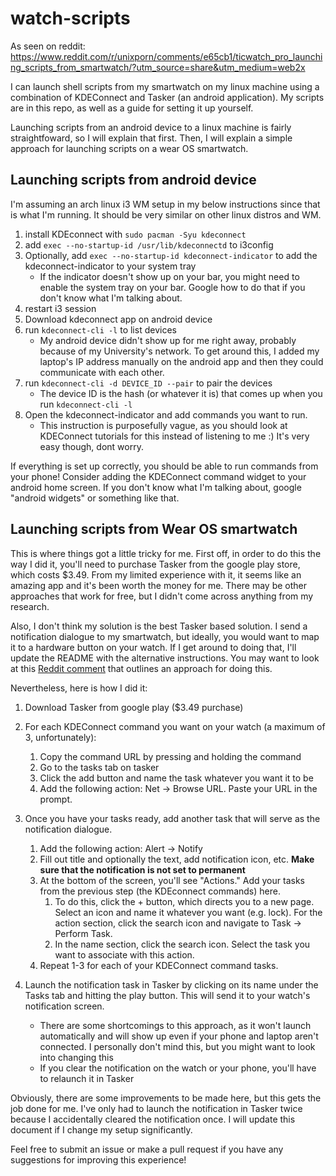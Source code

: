 # watch-scripts

As seen on reddit: <https://www.reddit.com/r/unixporn/comments/e65cb1/ticwatch_pro_launching_scripts_from_smartwatch/?utm_source=share&utm_medium=web2x>

I can launch shell scripts from my smartwatch on my linux machine using a combination of KDEConnect and Tasker (an android application).  My scripts are in this repo, as well as a guide for setting it up yourself.

Launching scripts from an android device to a linux machine is fairly straightfoward, so I will explain that first.  Then, I will explain a simple approach for launching scripts on a wear OS smartwatch.

## Launching scripts from android device

I'm assuming an arch linux i3 WM setup in my below instructions since that is what I'm running.  It should be very similar on other linux distros and WM.

1) install KDEconnect with `sudo pacman -Syu kdeconnect`
2) add `exec --no-startup-id /usr/lib/kdeconnectd` to i3config
3) Optionally, add `exec --no-startup-id kdeconnect-indicator` to add the kdeconnect-indicator to your system tray
   - If the indicator doesn't show up on your bar, you might need to enable the system tray on your bar.  Google how to do that if you don't know what I'm talking about.
4) restart i3 session
5) Download kdeconnect app on android device
6) run `kdeconnect-cli -l` to list devices
	- My android device didn't show up for me right away, probably because of my University's network.  To get around this, I added my laptop's IP address manually on the android app and then they could communicate with each other.
6) run `kdeconnect-cli -d DEVICE_ID --pair` to pair the devices
    - The device ID is the hash (or whatever it is) that comes up when you run `kdeconnect-cli -l`
7) Open the kdeconnect-indicator and add commands you want to run.
    - This instruction is purposefully vague, as you should look at KDEConnect tutorials for this instead of listening to me :) It's very easy though, dont worry.

If everything is set up correctly, you should be able to run commands from your phone!  Consider adding the KDEConnect command widget to your android home screen.  If you don't know what I'm talking about, google "android widgets" or something like that.

## Launching scripts from Wear OS smartwatch

This is where things got a little tricky for me.  First off, in order to do this the way I did it, you'll need to purchase Tasker from the google play store, which costs $3.49.  From my limited experience with it, it seems like an amazing app and it's been worth the money for me.  There may be other approaches that work for free, but I didn't come across anything from my research.

Also, I don't think my solution is the best Tasker based solution.  I send a notification dialogue to my smartwatch, but ideally, you would want to map it to a hardware button on your watch.  If I get around to doing that, I'll update the README with the alternative instructions.  You may want to look at this [Reddit comment](https://www.reddit.com/r/unixporn/comments/e65cb1/ticwatch_pro_launching_scripts_from_smartwatch/f9o06bu?utm_source=share&utm_medium=web2x) that outlines an approach for doing this.

Nevertheless, here is how I did it:

1) Download Tasker from google play ($3.49 purchase)
2) For each KDEConnect command you want on your watch (a maximum of 3, unfortunately):
   1) Copy the command URL by pressing and holding the command
   2) Go to the tasks tab on tasker
   3) Click the add button and name the task whatever you want it to be
   4) Add the following action: Net -> Browse URL.  Paste your URL in the prompt.
3) Once you have your tasks ready, add another task that will serve as the notification dialogue.
   1) Add the following action: Alert -> Notify
   2) Fill out title and optionally the text, add notification icon, etc.  **Make sure that the notification is not set to permanent**
   3) At the bottom of the screen, you'll see "Actions."  Add your tasks from the previous step (the KDEconnect commands) here.
      1) To do this, click the + button, which directs you to a new page.  Select an icon and name it whatever you want (e.g. lock).  For the action section, click the search icon and navigate to Task -> Perform Task.
      2) In the name section, click the search icon.  Select the task you want to associate with this action.
   4) Repeat 1-3 for each of your KDEConnect command tasks.

5) Launch the notification task in Tasker by clicking on its name under the Tasks tab and hitting the play button.  This will send it to your watch's notification screen.
    - There are some shortcomings to this approach, as it won't launch automatically and will show up even if your phone and laptop aren't connected.  I personally don't mind this, but you might want to look into changing this
    - If you clear the notification on the watch or your phone, you'll have to relaunch it in Tasker

Obviously, there are some improvements to be made here, but this gets the job done for me.  I've only had to launch the notification in Tasker twice because I accidentally cleared the notification once.  I will update this document if I change my setup significantly.

Feel free to submit an issue or make a pull request if you have any suggestions for improving this experience!

